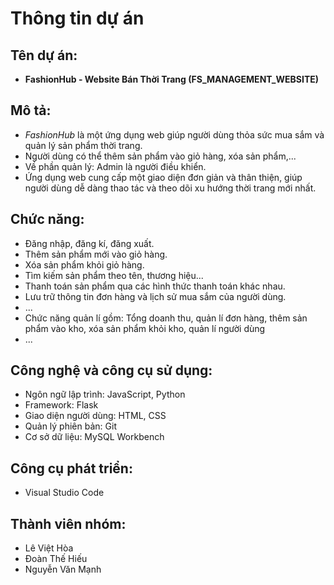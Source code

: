# Thông tin dự án

## Tên dự án:

- **FashionHub - Website Bán Thời Trang (FS_MANAGEMENT_WEBSITE)**

## Mô tả:

- _FashionHub_ là một ứng dụng web giúp người dùng thỏa sức mua sắm và quản lý sản phẩm thời trang.
- Người dùng có thể thêm sản phẩm vào giỏ hàng, xóa sản phẩm,...
- Về phần quản lý: Admin là người điều khiển.
- Ứng dụng web cung cấp một giao diện đơn giản và thân thiện, giúp người dùng dễ dàng thao tác và theo dõi xu hướng thời trang mới nhất.

## Chức năng:

- Đăng nhập, đăng kí, đăng xuất.
- Thêm sản phẩm mới vào giỏ hàng.
- Xóa sản phẩm khỏi giỏ hàng.
- Tìm kiếm sản phẩm theo tên, thương hiệu...
- Thanh toán sản phẩm qua các hình thức thanh toán khác nhau.
- Lưu trữ thông tin đơn hàng và lịch sử mua sắm của người dùng.
- ...
- Chức năng quản lí gồm: Tổng doanh thu, quản lí đơn hàng, thêm sản phẩm vào kho, xóa sản phẩm khỏi kho, quản lí người dùng
- ...

## Công nghệ và công cụ sử dụng:

- Ngôn ngữ lập trình: JavaScript, Python
- Framework: Flask
- Giao diện người dùng: HTML, CSS
- Quản lý phiên bản: Git
- Cơ sở dữ liệu: MySQL Workbench

## Công cụ phát triển:

- Visual Studio Code

## Thành viên nhóm:

- Lê Việt Hòa
- Đoàn Thế Hiếu
- Nguyễn Văn Mạnh
